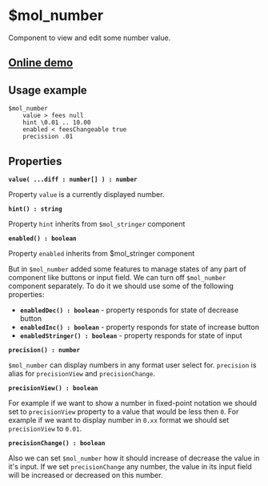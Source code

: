# $mol_number

Component to view and edit some number value.

## [Online demo](http://eigenmethod.github.io/mol/#demo=mol_number_demo)

## Usage example
```
$mol_number
	value > fees null
	hint \0.01 .. 10.00
	enabled < feesChangeable true
	precission .01
```

## Properties

**`value( ...diff : number[] ) : number`**

Property `value` is a currently displayed number.

**`hint() : string`**

Property `hint` inherits from `$mol_stringer` component

**`enabled() : boolean`**

Property `enabled` inherits from $mol_stringer component

But in `$mol_number` added some features to manage states of any part of component like buttons or input field.
We can turn off `$mol_number` component separately. To do it we should use some of the following properties:
* **`enabledDec() : boolean`** - property responds for state of decrease button
* **`enabledInc() : boolean`** - property responds for state of increase button
* **`enabledStringer() : boolean`** - property responds for state of input

**`precision() : number`**

`$mol_number` can display numbers in any format user select for. `precision` is alias for `precisionView` and `precisionChange`.

**`precisionView() : boolean`**

For example if we want to show a number in fixed-point notation
we should set to `precisionView` property to a value that would be less then `0`. For example if we want to display 
number in `0.xx` format we should set `precisionView` to `0.01`.  

**`precisionChange() : boolean`**

Also we can set `$mol_number` how it should increase of decrease the value in it's input. If we set `precisionChange` any number,
the value in its input field will be increased or decreased on this number.

